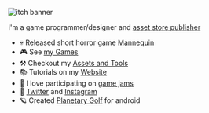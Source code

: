 ![itch banner](https://user-images.githubusercontent.com/9807602/165864818-6dacdc57-0d53-4aa8-ac52-5d1bdafc76d4.png)


I'm a game programmer/designer and [asset store publisher](https://assetstore.unity.com/publishers/29558)

- 💀 Released short horror game [Mannequin](https://elvismd.itch.io/mannequin)
- 🎮 See [my Games](https://elvismd.itch.io)
- ⚒️ Checkout my [Assets and Tools](https://assetstore.unity.com/publishers/29558)
- 📚 Tutorials on my [Website](https://elvismd.com)
- 🎲 I love participating on [game jams](https://itch.io/c/2397295/jam-games)
- 🐤 [Twitter](https://twitter.com/elvismdd) and [Instagram](https://instagram.com/elvismd)
- 🪐 Created [Planetary Golf](https://play.google.com/store/apps/details?id=com.countwhiskers.planetarygolf) for android 

<!--
**elvismd/elvismd** is a ✨ _special_ ✨ repository because its `README.md` (this file) appears on your GitHub profile.

Here are some ideas to get you started:

- 🔭 I’m currently working on ...
- 🌱 I’m currently learning ...
- 👯 I’m looking to collaborate on ...
- 🤔 I’m looking for help with ...
- 💬 Ask me about ...
- 📫 How to reach me: ...
- 😄 Pronouns: ...
- ⚡ Fun fact: ...
-->
